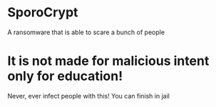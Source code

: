 # SporoCrypt
A ransomware that is able to scare a bunch of people
# It is not made for malicious intent only for education!
Never, ever infect people with this! You can finish in jail
